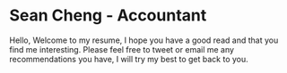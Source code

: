 
# Sean Cheng - Accountant
Hello, Welcome to my resume, I hope you have a good read and that you find me interesting.
Please feel free to tweet or email me any recommendations you have, I will try my best to get back to you.